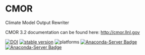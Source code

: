# CMOR
Climate Model Output Rewriter

CMOR 3.2 documentation can be found here: http://cmor.llnl.gov



[![DOI](https://zenodo.org/badge/DOI/10.5281/zenodo.556207.svg)](https://doi.org/10.5281/zenodo.556207)
[![stable version](https://img.shields.io/badge/stable%20version-3.2.4-brightgreen.svg)](https://github.com/PCMDI/cmor/releases/tag/3.2.4)
![platforms](https://img.shields.io/badge/platforms-linux%20|%20osx-lightgrey.svg)
[![Anaconda-Server Badge](https://anaconda.org/pcmdi/cmor/badges/installer/conda.svg)](https://conda.anaconda.org/pcmdi)
[![Anaconda-Server Badge](https://anaconda.org/pcmdi/cmor/badges/downloads.svg)](https://anaconda.org/pcmdi)
